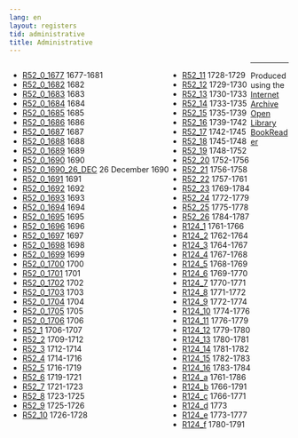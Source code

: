 ```yaml
---
lang: en
layout: registers
tid: administrative
title: Administrative
---
```


<ul style="float:left;">
<li><a href="http://hyperstudio.mit.edu/cfrp/flip_books/R52_0_1677/index.html" target="bookreader">R52_0_1677</a> 1677-1681</li>
<li><a href="http://hyperstudio.mit.edu/cfrp/flip_books/R52_0_1682/index.html" target="bookreader">R52_0_1682</a> 1682</li>
<li><a href="http://hyperstudio.mit.edu/cfrp/flip_books/R52_0_1683/index.html" target="bookreader">R52_0_1683</a> 1683</li>
<li><a href="http://hyperstudio.mit.edu/cfrp/flip_books/R52_0_1684/index.html" target="bookreader">R52_0_1684</a> 1684</li>
<li><a href="http://hyperstudio.mit.edu/cfrp/flip_books/R52_0_1685/index.html" target="bookreader">R52_0_1685</a> 1685</li>
<li><a href="http://hyperstudio.mit.edu/cfrp/flip_books/R52_0_1686/index.html" target="bookreader">R52_0_1686</a> 1686</li>
<li><a href="http://hyperstudio.mit.edu/cfrp/flip_books/R52_0_1687/index.html" target="bookreader">R52_0_1687</a> 1687</li>
<li><a href="http://hyperstudio.mit.edu/cfrp/flip_books/R52_0_1688/index.html" target="bookreader">R52_0_1688</a> 1688</li>
<li><a href="http://hyperstudio.mit.edu/cfrp/flip_books/R52_0_1689/index.html" target="bookreader">R52_0_1689</a> 1689</li>
<li><a href="http://hyperstudio.mit.edu/cfrp/flip_books/R52_0_1690/index.html" target="bookreader">R52_0_1690</a> 1690</li>
<li><a href="http://hyperstudio.mit.edu/cfrp/flip_books/R52_0_1690_26_DEC/index.html" target="bookreader">R52_0_1690_26_DEC</a> 26 December 1690</li>
<li><a href="http://hyperstudio.mit.edu/cfrp/flip_books/R52_0_1691/index.html" target="bookreader">R52_0_1691</a> 1691</li>
<li><a href="http://hyperstudio.mit.edu/cfrp/flip_books/R52_0_1692/index.html" target="bookreader">R52_0_1692</a> 1692</li>
<li><a href="http://hyperstudio.mit.edu/cfrp/flip_books/R52_0_1693/index.html" target="bookreader">R52_0_1693</a> 1693</li>
<li><a href="http://hyperstudio.mit.edu/cfrp/flip_books/R52_0_1694/index.html" target="bookreader">R52_0_1694</a> 1694</li>
<li><a href="http://hyperstudio.mit.edu/cfrp/flip_books/R52_0_1695/index.html" target="bookreader">R52_0_1695</a> 1695</li>
<li><a href="http://hyperstudio.mit.edu/cfrp/flip_books/R52_0_1696/index.html" target="bookreader">R52_0_1696</a> 1696</li>
<li><a href="http://hyperstudio.mit.edu/cfrp/flip_books/R52_0_1697/index.html" target="bookreader">R52_0_1697</a> 1697</li>
<li><a href="http://hyperstudio.mit.edu/cfrp/flip_books/R52_0_1698/index.html" target="bookreader">R52_0_1698</a> 1698</li>
<li><a href="http://hyperstudio.mit.edu/cfrp/flip_books/R52_0_1699/index.html" target="bookreader">R52_0_1699</a> 1699</li>
<li><a href="http://hyperstudio.mit.edu/cfrp/flip_books/R52_0_1700/index.html" target="bookreader">R52_0_1700</a> 1700</li>
<li><a href="http://hyperstudio.mit.edu/cfrp/flip_books/R52_0_1701/index.html" target="bookreader">R52_0_1701</a> 1701</li>
<li><a href="http://hyperstudio.mit.edu/cfrp/flip_books/R52_0_1702/index.html" target="bookreader">R52_0_1702</a> 1702</li>
<li><a href="http://hyperstudio.mit.edu/cfrp/flip_books/R52_0_1703/index.html" target="bookreader">R52_0_1703</a> 1703</li>
<li><a href="http://hyperstudio.mit.edu/cfrp/flip_books/R52_0_1704/index.html" target="bookreader">R52_0_1704</a> 1704</li>
<li><a href="http://hyperstudio.mit.edu/cfrp/flip_books/R52_0_1705/index.html" target="bookreader">R52_0_1705</a> 1705</li>
<li><a href="http://hyperstudio.mit.edu/cfrp/flip_books/R52_0_1706/index.html" target="bookreader">R52_0_1706</a> 1706</li>
<li><a href="http://hyperstudio.mit.edu/cfrp/flip_books/R52_1/index.html" target="bookreader">R52_1</a> 1706-1707</li>
<li><a href="http://hyperstudio.mit.edu/cfrp/flip_books/R52_2/index.html" target="bookreader">R52_2</a> 1709-1712</li>
<li><a href="http://hyperstudio.mit.edu/cfrp/flip_books/R52_3/index.html" target="bookreader">R52_3</a> 1712-1714</li>
<li><a href="http://hyperstudio.mit.edu/cfrp/flip_books/R52_4/index.html" target="bookreader">R52_4</a> 1714-1716</li>
<li><a href="http://hyperstudio.mit.edu/cfrp/flip_books/R52_5/index.html" target="bookreader">R52_5</a> 1716-1719</li>
<li><a href="http://hyperstudio.mit.edu/cfrp/flip_books/R52_6/index.html" target="bookreader">R52_6</a> 1719-1721</li>
<li><a href="http://hyperstudio.mit.edu/cfrp/flip_books/R52_7/index.html" target="bookreader">R52_7</a> 1721-1723</li>
<li><a href="http://hyperstudio.mit.edu/cfrp/flip_books/R52_8/index.html" target="bookreader">R52_8</a> 1723-1725</li>
<li><a href="http://hyperstudio.mit.edu/cfrp/flip_books/R52_9/index.html" target="bookreader">R52_9</a> 1725-1726</li>
<li><a href="http://hyperstudio.mit.edu/cfrp/flip_books/R52_10/index.html" target="bookreader">R52_10</a> 1726-1728</li>
</ul>

<ul style="float:left;">
<li><a href="http://hyperstudio.mit.edu/cfrp/flip_books/R52_11/index.html" target="bookreader">R52_11</a> 1728-1729</li>
<li><a href="http://hyperstudio.mit.edu/cfrp/flip_books/R52_12/index.html" target="bookreader">R52_12</a> 1729-1730</li>
<li><a href="http://hyperstudio.mit.edu/cfrp/flip_books/R52_13/index.html" target="bookreader">R52_13</a> 1730-1733</li>
<li><a href="http://hyperstudio.mit.edu/cfrp/flip_books/R52_14/index.html" target="bookreader">R52_14</a> 1733-1735</li>
<li><a href="http://hyperstudio.mit.edu/cfrp/flip_books/R52_15/index.html" target="bookreader">R52_15</a> 1735-1739</li>
<li><a href="http://hyperstudio.mit.edu/cfrp/flip_books/R52_16/index.html" target="bookreader">R52_16</a> 1739-1742</li>
<li><a href="http://hyperstudio.mit.edu/cfrp/flip_books/R52_17/index.html" target="bookreader">R52_17</a> 1742-1745</li>
<li><a href="http://hyperstudio.mit.edu/cfrp/flip_books/R52_18/index.html" target="bookreader">R52_18</a> 1745-1748</li>
<li><a href="http://hyperstudio.mit.edu/cfrp/flip_books/R52_19/index.html" target="bookreader">R52_19</a> 1748-1752</li>
<li><a href="http://hyperstudio.mit.edu/cfrp/flip_books/R52_20/index.html" target="bookreader">R52_20</a> 1752-1756</li>
<li><a href="http://hyperstudio.mit.edu/cfrp/flip_books/R52_21/index.html" target="bookreader">R52_21</a> 1756-1758</li>
<li><a href="http://hyperstudio.mit.edu/cfrp/flip_books/R52_22/index.html" target="bookreader">R52_22</a> 1757-1761</li>
<li><a href="http://hyperstudio.mit.edu/cfrp/flip_books/R52_23/index.html" target="bookreader">R52_23</a> 1769-1784</li>
<li><a href="http://hyperstudio.mit.edu/cfrp/flip_books/R52_24/index.html" target="bookreader">R52_24</a> 1772-1779</li>
<li><a href="http://hyperstudio.mit.edu/cfrp/flip_books/R52_25/index.html" target="bookreader">R52_25</a> 1775-1778</li>
<li><a href="http://hyperstudio.mit.edu/cfrp/flip_books/R52_26/index.html" target="bookreader">R52_26</a> 1784-1787</li>
<li><a href="http://hyperstudio.mit.edu/cfrp/flip_books/R124_1/index.html" target="bookreader">R124_1</a> 1761-1766</li>
<li><a href="http://hyperstudio.mit.edu/cfrp/flip_books/R124_2/index.html" target="bookreader">R124_2</a> 1762-1764</li>
<li><a href="http://hyperstudio.mit.edu/cfrp/flip_books/R124_3/index.html" target="bookreader">R124_3</a> 1764-1767</li>
<li><a href="http://hyperstudio.mit.edu/cfrp/flip_books/R124_4/index.html" target="bookreader">R124_4</a> 1767-1768</li>
<li><a href="http://hyperstudio.mit.edu/cfrp/flip_books/R124_5/index.html" target="bookreader">R124_5</a> 1768-1769</li>
<li><a href="http://hyperstudio.mit.edu/cfrp/flip_books/R124_6/index.html" target="bookreader">R124_6</a> 1769-1770</li>
<li><a href="http://hyperstudio.mit.edu/cfrp/flip_books/R124_7/index.html" target="bookreader">R124_7</a> 1770-1771</li>
<li><a href="http://hyperstudio.mit.edu/cfrp/flip_books/R124_8/index.html" target="bookreader">R124_8</a> 1771-1772</li>
<li><a href="http://hyperstudio.mit.edu/cfrp/flip_books/R124_9/index.html" target="bookreader">R124_9</a> 1772-1774</li>
<li><a href="http://hyperstudio.mit.edu/cfrp/flip_books/R124_10/index.html" target="bookreader">R124_10</a> 1774-1776</li>
<li><a href="http://hyperstudio.mit.edu/cfrp/flip_books/R124_11/index.html" target="bookreader">R124_11</a> 1776-1779</li>
<li><a href="http://hyperstudio.mit.edu/cfrp/flip_books/R124_12/index.html" target="bookreader">R124_12</a> 1779-1780</li>
<li><a href="http://hyperstudio.mit.edu/cfrp/flip_books/R124_13/index.html" target="bookreader">R124_13</a> 1780-1781</li>
<li><a href="http://hyperstudio.mit.edu/cfrp/flip_books/R124_14/index.html" target="bookreader">R124_14</a> 1781-1782</li>
<li><a href="http://hyperstudio.mit.edu/cfrp/flip_books/R124_15/index.html" target="bookreader">R124_15</a> 1782-1783</li>
<li><a href="http://hyperstudio.mit.edu/cfrp/flip_books/R124_16/index.html" target="bookreader">R124_16</a> 1783-1784</li>
<li><a href="http://hyperstudio.mit.edu/cfrp/flip_books/R124_a/index.html" target="bookreader">R124_a</a> 1761-1786</li>
<li><a href="http://hyperstudio.mit.edu/cfrp/flip_books/R124_b/index.html" target="bookreader">R124_b</a> 1766-1791</li>
<li><a href="http://hyperstudio.mit.edu/cfrp/flip_books/R124_c/index.html" target="bookreader">R124_c</a> 1766-1771</li>
<li><a href="http://hyperstudio.mit.edu/cfrp/flip_books/R124_d/index.html" target="bookreader">R124_d</a> 1773</li>
<li><a href="http://hyperstudio.mit.edu/cfrp/flip_books/R124_e/index.html" target="bookreader">R124_e</a> 1773-1777</li>
<li><a href="http://hyperstudio.mit.edu/cfrp/flip_books/R124_f/index.html" target="bookreader">R124_f</a> 1780-1791</li>
</ul>

<hr>

<p>
Produced using the <a href="http://internetarchive.org" target="_blank">Internet Archive</a> <a href="http://openlibrary.org/dev/docs/bookreader" target="_blank">Open Library BookReader</a>
</p>
